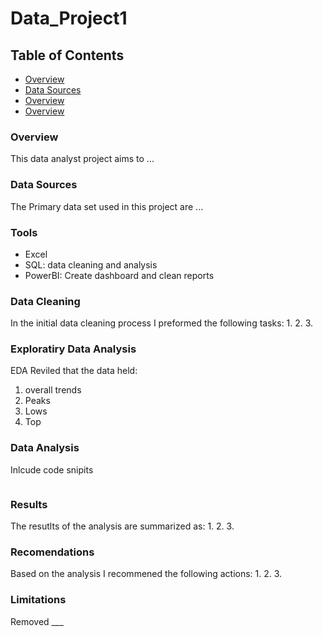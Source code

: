 # Data_Project1

## Table of Contents
- [Overview](#overview)
- [Data Sources](#Data-Sources)
- [Overview](#overview)
- [Overview](#overview)

### Overview
This data analyst project aims to ...

### Data Sources
The Primary data set used in this project are ...

### Tools

- Excel
- SQL: data cleaning and analysis
- PowerBI: Create dashboard and clean reports

### Data Cleaning
In the initial data cleaning process I preformed the following tasks:
1.
2.
3.

### Exploratiry Data Analysis
EDA Reviled that the data held:
1. overall trends
2. Peaks
3. Lows
4. Top

### Data Analysis
Inlcude code snipits 
```
```

### Results
The resutlts of the analysis are summarized as:
1.
2.
3.

### Recomendations
Based on the analysis I recommened the following actions:
1.
2.
3.

### Limitations
Removed ___



